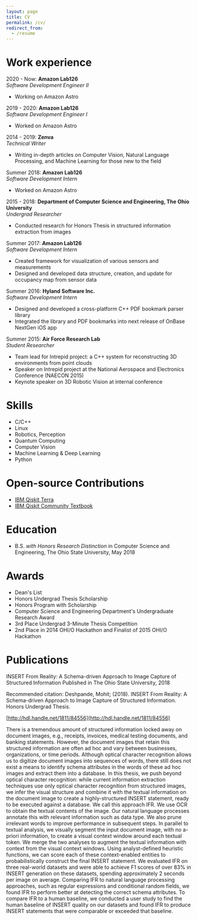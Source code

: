 ```yaml
---
layout: page
title: CV
permalink: /cv/
redirect_from:
  - /resume
---
```


Work experience
======
2020 - Now: **Amazon Lab126**  
_Software Development Engineer II_ 
* Working on Amazon Astro

2019 - 2020: **Amazon Lab126**  
_Software Development Engineer I_ 
* Worked on Amazon Astro

2014 - 2019: **Zenva**  
_Technical Writer_
* Writing in-depth articles on Computer Vision, Natural Language Processing, and Machine Learning for those new to the field

Summer 2018: **Amazon Lab126**  
_Software Development Intern_
* Worked on Amazon Astro

2015 - 2018: **Department of Computer Science and Engineering, The Ohio University**  
_Undergrad Researcher_
* Conducted research for Honors Thesis in structured information extraction from images

Summer 2017: **Amazon Lab126**  
_Software Development Intern_
* Created framework for visualization of various sensors and measurements
* Designed and developed data structure, creation, and update for occupancy map from sensor data

Summer 2016: **Hyland Software Inc.**  
_Software Development Intern_
* Designed and developed a cross-platform C++ PDF bookmark parser library
* Integrated the library and PDF bookmarks into next release of OnBase NextGen iOS app

Summer 2015: **Air Force Research Lab**  
_Student Researcher_
* Team lead for Intrepid project: a C++ system for reconstructing 3D environments from point clouds
* Speaker on Intrepid project at the National Aerospace and Electronics Conference (NAECON 2015)
* Keynote speaker on 3D Robotic Vision at internal conference

Skills
======
* C/C++
* Linux
* Robotics, Perception
* Quantum Computing
* Computer Vision
* Machine Learning & Deep Learning
* Python

Open-source Contributions
======
* [IBM Qiskit Terra](https://github.com/qiskit/qiskit-terra)
* [IBM Qiskit Community Textbook](https://github.com/qiskit-community/qiskit-textbook)

Education
======
* B.S. _with Honors Research Distinction_ in Computer Science and Engineering, The Ohio State University, May 2018

Awards
======
* Dean's List
* Honors Undergrad Thesis Scholarship
* Honors Program with Scholarship
* Computer Science and Engineering Department's Undergraduate Research Award
* 3rd Place Undergrad 3-Minute Thesis Competition
* 2nd Place in 2014 OHI/O Hackathon and Finalist of 2015 OHI/O Hackathon

Publications
======
INSERT From Reality: A Schema-driven Approach to Image Capture of Structured Information
Published in The Ohio State University, 2018

Recommended citation: Deshpande, Mohit; (2018). INSERT From Reality: A Schema-driven Approach to Image Capture of Structured Information. Honors Undergrad Thesis.

[http://hdl.handle.net/1811/84556](http://hdl.handle.net/1811/84556)

There is a tremendous amount of structured information locked away on document images, e.g., receipts, invoices, medical testing documents, and banking statements. However, the document images that retain this structured information are often ad hoc and vary between businesses, organizations, or time periods. Although optical character recognition allows us to digitize document images into sequences of words, there still does not exist a means to identify schema attributes in the words of these ad hoc images and extract them into a database. In this thesis, we push beyond optical character recognition: while current information extraction techniques use only optical character recognition from structured images, we infer the visual structure and combine it with the textual information on the document image to create a highly-structured INSERT statement, ready to be executed against a database. We call this approach IFR. We use OCR to obtain the textual contents of the image. Our natural language processes annotate this with relevant information such as data type. We also prune irrelevant words to improve performance in subsequent steps. In parallel to textual analysis, we visually segment the input document image, with no a-priori information, to create a visual context window around each textual token. We merge the two analyses to augment the textual information with context from the visual context windows. Using analyst-defined heuristic functions, we can score each of these context-enabled entities to probabilistically construct the final INSERT statement. We evaluated IFR on three real-world datasets and were able to achieve F1 scores of over 83% in INSERT generation on these datasets, spending approximately 2 seconds per image on average. Comparing IFR to natural language processing approaches, such as regular expressions and conditional random fields, we found IFR to perform better at detecting the correct schema attributes. To compare IFR to a human baseline, we conducted a user study to find the human baseline of INSERT quality on our datasets and found IFR to produce INSERT statements that were comparable or exceeded that baseline.


